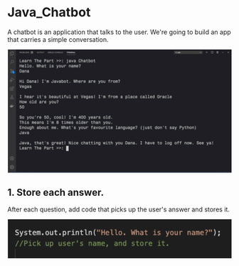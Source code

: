 # Java_Chatbot
A chatbot is an application that talks to the user. We're going to build an app that carries a simple conversation.

![Image_One](image_one.png)

## 1. Store each answer.

After each question, add code that picks up the user's answer and stores it.

![Image_Two](image_two.png)